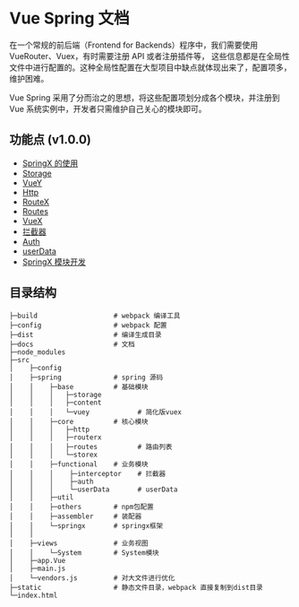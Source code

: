 # Vue Spring 文档

在一个常规的前后端（Frontend for Backends）程序中，我们需要使用 VueRouter、Vuex，有时需要注册 API 或者注册插件等，
这些信息都是在全局性文件中进行配置的。这种全局性配置在大型项目中缺点就体现出来了，配置项多，维护困难。

Vue Spring 采用了分而治之的思想，将这些配置项划分成各个模块，并注册到 Vue 系统实例中，开发者只需维护自己关心的模块即可。

## 功能点 (v1.0.0)

-   [SpringX 的使用](./spring.md)
-   [Storage](./storage.md)
-   [VueY](./vuey.md)
-   [Http](./http.md)
-   [RouteX](./router.md)
-   [Routes](./routes.md)
-   [VueX](./vuex.md)
-   [拦截器](./interceptor.md)
-   [Auth](./auth.md)
-   [userData](./userdata.md)
-   [SpringX 模块开发](./spring.ext.md)

## 目录结构

```
├─build                   # webpack 编译工具
├─config                  # webpack 配置
├─dist                    # 编译生成目录
├─docs                    # 文档
├─node_modules
├─src
│    ├─config
│    ├─spring             # spring 源码
│    │    ├─base          # 基础模块
│    │    │   ├─storage
│    │    │   ├─content
│    │    │   └─vuey            # 简化版vuex
│    │    ├─core          # 核心模块
│    │    │   ├─http
│    │    │   ├─routerx
│    │    │   ├─routes          # 路由列表
│    │    │   └─storex
│    │    ├─functional    # 业务模块
│    │    │    ├─interceptor    # 拦截器
│    │    │    ├─auth
│    │    │    └─userData       # userData
│    │    ├─util
│    │    ├─others        # npm包配置
│    │    ├─assembler     # 装配器
│    │    └─springx       # springx框架
│    │    
│    ├─views              # 业务视图
│    │    └─System        # System模块
│    ├─app.Vue
│    ├─main.js
│    └─vendors.js         # 对大文件进行优化
├─static                  # 静态文件目录，webpack 直接复制到dist目录
└─index.html
```
